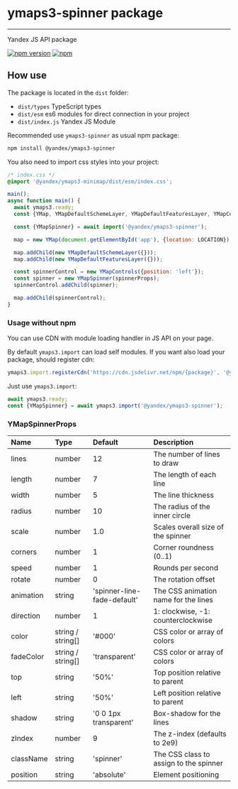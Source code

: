 # ymaps3-spinner package

---

Yandex JS API package

[![npm version](https://badge.fury.io/js/@yandex%2Fymaps3-spinner.svg)](https://badge.fury.io/js/@yandex%2Fymaps3-spinner)
[![npm](https://img.shields.io/npm/dm/%40yandex%2Fymaps3-spinner)](https://www.npmjs.com/package/ymaps3-spinner)

## How use

The package is located in the `dist` folder:

- `dist/types` TypeScript types
- `dist/esm` es6 modules for direct connection in your project
- `dist/index.js` Yandex JS Module

Recommended use `ymaps3-spinner` as usual npm package:

```sh
npm install @yandex/ymaps3-spinner
```

You also need to import css styles into your project:

```css
/* index.css */
@import '@yandex/ymaps3-minimap/dist/esm/index.css';
```

```js
main();
async function main() {
  await ymaps3.ready;
  const {YMap, YMapDefaultSchemeLayer, YMapDefaultFeaturesLayer, YMapControls} = ymaps3;

  const {YMapSpinner} = await import('@yandex/ymaps3-spinner');

  map = new YMap(document.getElementById('app'), {location: LOCATION});

  map.addChild(new YMapDefaultSchemeLayer({}));
  map.addChild(new YMapDefaultFeaturesLayer({}));

  const spinnerControl = new YMapControls({position: 'left'});
  const spinner = new YMapSpinner(spinnerProps);
  spinnerControl.addChild(spinner);

  map.addChild(spinnerControl);
}
```

### Usage without npm

You can use CDN with module loading handler in JS API on your page.

By default `ymaps3.import` can load self modules.
If you want also load your package, should register cdn:

```js
ymaps3.import.registerCdn('https://cdn.jsdelivr.net/npm/{package}', '@yandex/ymaps3-spinner@latest');
```

Just use `ymaps3.import`:

```js
await ymaps3.ready;
const {YMapSpinner} = await ymaps3.import('@yandex/ymaps3-spinner');
```

### YMapSpinnerProps

| Name      | Type              | Default                     | Description                            |
| :-------- | :---------------- | :-------------------------- | :------------------------------------- |
| lines     | number            | 12                          | The number of lines to draw            |
| length    | number            | 7                           | The length of each line                |
| width     | number            | 5                           | The line thickness                     |
| radius    | number            | 10                          | The radius of the inner circle         |
| scale     | number            | 1.0                         | Scales overall size of the spinner     |
| corners   | number            | 1                           | Corner roundness (0..1)                |
| speed     | number            | 1                           | Rounds per second                      |
| rotate    | number            | 0                           | The rotation offset                    |
| animation | string            | 'spinner-line-fade-default' | The CSS animation name for the lines   |
| direction | number            | 1                           | 1: clockwise, -1: counterclockwise     |
| color     | string / string[] | '#000'                      | CSS color or array of colors           |
| fadeColor | string / string[] | 'transparent'               | CSS color or array of colors           |
| top       | string            | '50%'                       | Top position relative to parent        |
| left      | string            | '50%'                       | Left position relative to parent       |
| shadow    | string            | '0 0 1px transparent'       | Box-shadow for the lines               |
| zIndex    | number            | 9                           | The z-index (defaults to 2e9)          |
| className | string            | 'spinner'                   | The CSS class to assign to the spinner |
| position  | string            | 'absolute'                  | Element positioning                    |
